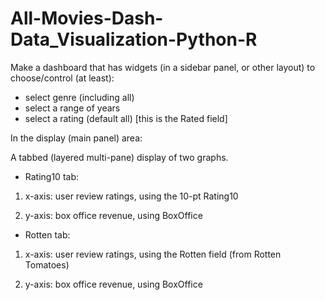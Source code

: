 # All-Movies-Dash-Data_Visualization-Python-R
Make a dashboard that has widgets (in a sidebar panel, or other layout) to choose/control (at least):

* select genre (including all)
* select a range of years
* select a rating (default all)   [this is the Rated field]
 

In the display (main panel) area:

A tabbed (layered multi-pane) display of two graphs.

* Rating10 tab:

 1. x-axis:  user review ratings, using the 10-pt Rating10

 2. y-axis:  box office revenue, using BoxOffice

* Rotten tab:

 1. x-axis:  user review ratings, using the Rotten field (from Rotten Tomatoes)

 2. y-axis:  box office revenue, using BoxOffice
